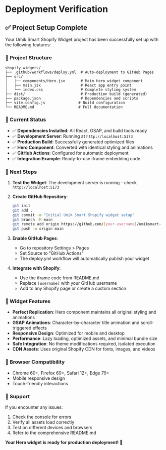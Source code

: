 # Deployment Verification

## ✅ Project Setup Complete

Your Umik Smart Shopify Widget project has been successfully set up with the following features:

### 📁 Project Structure
```
shopify-widgets/
├── .github/workflows/deploy.yml  # Auto-deployment to GitHub Pages
├── src/
│   ├── components/Hero.jsx       # Main Hero widget component
│   ├── main.jsx                  # React app entry point
│   └── index.css                 # Complete styling system
├── dist/                         # Production build (generated)
├── package.json                  # Dependencies and scripts
├── vite.config.js               # Build configuration
└── README.md                    # Full documentation
```

### 🚀 Current Status

- ✅ **Dependencies Installed**: All React, GSAP, and build tools ready
- ✅ **Development Server**: Running at `http://localhost:5173`
- ✅ **Production Build**: Successfully generated optimized files
- ✅ **Hero Component**: Converted with identical styling and animations
- ✅ **GitHub Actions**: Configured for automatic deployment
- ✅ **Integration Example**: Ready-to-use iframe embedding code

### 🎯 Next Steps

1. **Test the Widget**: The development server is running - check `http://localhost:5173`

2. **Create GitHub Repository**:
   ```bash
   git init
   git add .
   git commit -m "Initial Umik Smart Shopify widget setup"
   git branch -M main
   git remote add origin https://github.com/[your-username]/umiksmart-shopify-widgets.git
   git push -u origin main
   ```

3. **Enable GitHub Pages**:
   - Go to repository Settings > Pages
   - Set Source to "GitHub Actions"
   - The deploy.yml workflow will automatically publish your widget

4. **Integrate with Shopify**:
   - Use the iframe code from README.md
   - Replace `[username]` with your GitHub username
   - Add to any Shopify page or create a custom section

### 🔧 Widget Features

- **Perfect Replication**: Hero component maintains all original styling and animations
- **GSAP Animations**: Character-by-character title animation and scroll-triggered effects
- **Responsive Design**: Optimized for mobile and desktop
- **Performance**: Lazy loading, optimized assets, and minimal bundle size
- **Safe Integration**: No theme modifications required, isolated execution
- **CDN Assets**: Uses original Shopify CDN for fonts, images, and videos

### 📱 Browser Compatibility

- Chrome 60+, Firefox 60+, Safari 12+, Edge 79+
- Mobile responsive design
- Touch-friendly interactions

### 🛟 Support

If you encounter any issues:
1. Check the console for errors
2. Verify all assets load correctly
3. Test on different devices and browsers
4. Refer to the comprehensive README.md

**Your Hero widget is ready for production deployment!** 🎉
